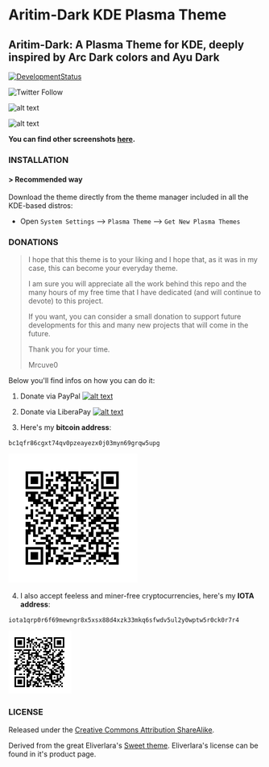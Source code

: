 # Aritim-Dark KDE Plasma Theme

##  Aritim-Dark: A Plasma Theme for KDE, deeply inspired by Arc Dark colors and Ayu Dark

[![DevelopmentStatus](https://img.shields.io/badge/Development-Ongoing-brightgreen.svg)](https://img.shields.io/badge/Development-Ongoing-brightgreen.svg)

![Twitter Follow](https://img.shields.io/twitter/follow/Mrcuve0?label=Follow%20Me%21%20%40Mrcuve0&style=social)

![alt text](https://raw.githubusercontent.com/Mrcuve0/Aritim-Dark/master/KDE/screenshots/00-Desktop.png)

![alt text](https://raw.githubusercontent.com/Mrcuve0/Aritim-Dark/master/KDE/screenshots/01-Desktop.png)

**You can find other screenshots [here](https://www.pling.com/p/1281836/).**

### **INSTALLATION**
#### **> Recommended way**

Download the theme directly from the theme manager included in all the KDE-based distros:

* Open `System Settings` --> `Plasma Theme` --> `Get New Plasma Themes`


### **DONATIONS**

> I hope that this theme is to your liking and I hope that, as it was in my case, this can become your everyday theme.
>
> I am sure you will appreciate all the work behind this repo and the many hours of my free time that I have dedicated (and will continue to devote) to this project.
> 
> If you want, you can consider a small donation to support future developments for this and many new projects that will come in the future.
>
> Thank you for your time.
> 
>Mrcuve0

Below you'll find infos on how you can do it:

1. Donate via PayPal [![alt text](https://www.paypal.com/en_US/i/btn/btn_donate_LG.gif)](https://paypal.me/mrcuve0)

2. Donate via LiberaPay [![alt text](https://liberapay.com/assets/widgets/donate.svg)](https://liberapay.com/Mrcuve0/donate)

3. Here's my **bitcoin address**:
```
bc1qfr86cgxt74qv0pzeayezx0j03myn69grqw5upg
```
![BTC Wallet](https://raw.githubusercontent.com/Mrcuve0/donations/master/BTCwallet.png)

4. I also accept feeless and miner-free cryptocurrencies, here's my **IOTA address**:
```
iota1qrp0r6f69mewngr8x5xsx88d4xzk33mkq6sfwdv5ul2y0wptw5r0ck0r7r4
```
![IOTA Wallet](https://raw.githubusercontent.com/Mrcuve0/donations/master/IOTAwallet.png)

### **LICENSE**
Released under the [Creative Commons Attribution ShareAlike](https://raw.githubusercontent.com/Mrcuve0/Aritim-Dark/KDE/plasmaTheme/blur/LICENSE.md).

Derived from the great Eliverlara's [Sweet theme](https://store.kde.org/p/1294174/).
Eliverlara's license can be found in it's product page. 